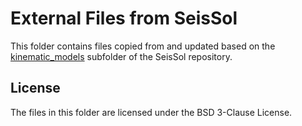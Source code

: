 # External Files from SeisSol

This folder contains files copied from and updated based on the
[kinematic_models](https://github.com/SeisSol/SeisSol/tree/master/preprocessing/science/kinematic_models)
subfolder of the SeisSol repository.

## License

The files in this folder are licensed under the BSD 3-Clause License.
